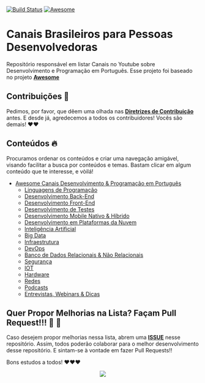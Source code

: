 [![Build Status](https://travis-ci.org/carolcodes/youtube-br-desenvolvimento.svg?branch=master)](https://travis-ci.org/carolcodes/youtube-br-desenvolvimento) [![Awesome](https://awesome.re/badge.svg)](https://awesome.re)

# Canais Brasileiros para Pessoas Desenvolvedoras 

Repositório responsável em listar Canais no Youtube sobre Desenvolvimento e Programação em Português. Esse projeto foi baseado no projeto **[Awesome](https://awesome.re)**

## Contribuições 📌

Pedimos, por favor, que dêem uma olhada nas **[Diretrizes de Contribuição](https://github.com/carolcodes/youtube-br-desenvolvimento/blob/master/CONTRIBUTING.md)** antes. E desde já, agredecemos a todos os contribuidores! Vocês são demais! ❤️❤️

## Conteúdos 🔥

Procuramos ordenar os conteúdos e criar uma navegação amigável, visando facilitar a busca por conteúdos e temas. Bastam clicar em algum conteúdo que te interesse, e vòilá! 

- [Awesome Canais Desenvolvimento & Programação em Português](#youtube-br-desenvolvimento)
	- [Linguagens de Programação](conteudos/linguagens-de-programacao.md)
	- [Desenvolvimento Back-End](conteudos/desenvolvimento-back-end.md)
	- [Desenvolvimento Front-End](conteudos/desenvolvimento-front-end.md)
	- [Desenvolvimento de Testes](conteudos/desenvolvimento-de-testes.md)
	- [Desenvolvimento Mobile Nativo & Híbrido](conteudos/desenvolvimento-mobile-hibrido.md)
	- [Desenvolvimento em Plataformas da Nuvem](conteudos/desenvolvimento-plataformas-da-nuvem.md)
	- [Inteligência Artificial](conteudos/inteligencia-artificial.md)
	- [Big Data](conteudos/big-data.md)
	- [Infraestrutura](conteudos/infraestrutura.md)
	- [DevOps](conteudos/dev-ops.md)
	- [Banco de Dados Relacionais & Não Relacionais](conteudos/banco-de-dados-e-bancos-não-relacionais.md)
	- [Segurança](conteudos/seguranca.md)
	- [IOT](conteudos/iot.md)
	- [Hardware](conteudos/hardware.md)
	- [Redes](conteudos/redes.md)
	- [Podcasts](conteudos/podcasts.md)
	- [Entrevistas, Webinars & Dicas](conteudos/entrevistas-webinars-e-dicas.md)

## Quer Propor Melhorias na Lista? Façam Pull Request!!! 🌟 🌟

Caso desejem propor melhorias nessa lista, abrem uma **[ISSUE](https://github.com/carolcodes/youtube-br-desenvolvimento/issues)** nesse repositório. Assim, todos poderão colaborar para o melhor desenvolvimento desse repositório. E sintam-se à vontade em fazer Pull Requests!!

Bons estudos a todos! ❤️❤️❤️

<p align="center">
  <img src="https://i.imgsafe.org/2c/2c024270b3.gif"/>  
</p>